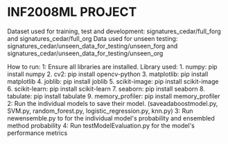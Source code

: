 # INF2008ML PROJECT
Dataset used for training, test and development: signatures_cedar/full_forg and signatures_cedar/full_org
Data used for unseen testing: signatures_cedar/unseen_data_for_testing/unseen_forg and signatures_cedar/unseen_data_for_testing/unseen_org

How to run:
1: Ensure all libraries are installed.
    Library used:
        1. numpy: pip install numpy
        2. cv2: pip install opencv-python
        3. matplotlib: pip install matplotlib
        4. joblib: pip install joblib
        5. scikit-image: pip install scikit-image
        6. scikit-learn: pip install scikit-learn
        7. seaborn: pip install seaborn
        8. tabulate: pip install tabulate
        9. memory_profiler: pip install memory_profiler
2: Run the individual models to save their model. (saveadaboostmodel.py, SVM.py, random_forest.py, logistic_regression.py, knn.py)
3: Run newensemble.py to for the individual model's probability and ensembled method probability
4: Run testModelEvaluation.py for the model's performance metrics
